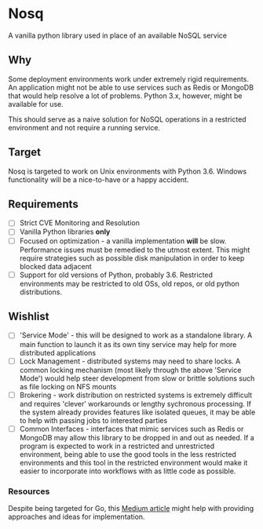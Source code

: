 # Nosq
A vanilla python library used in place of an available NoSQL service

## Why
Some deployment environments work under extremely rigid requirements. An application might not be able to use 
services such as Redis or MongoDB that would help resolve a lot of problems. Python 3.x, however, might be 
available for use.

This should serve as a naive solution for NoSQL operations in a restricted environment and not require a 
running service.

## Target
Nosq is targeted to work on Unix environments with Python 3.6. Windows functionality will be a nice-to-have or a happy accident.

## Requirements

- [ ] Strict CVE Monitoring and Resolution
- [ ] Vanilla Python libraries **only**
- [ ] Focused on optimization - a vanilla implementation **will** be slow. Performance issues must be remedied to the utmost extent. This might require strategies such as possible disk manipulation in order to keep blocked data adjacent
- [ ] Support for old versions of Python, probably 3.6. Restricted environments may be restricted to old OSs, old repos, or old python distributions.

## Wishlist

- [ ] 'Service Mode' - this will be designed to work as a standalone library. A main function to launch it as its own tiny service may help for more distributed applications
- [ ] Lock Management - distributed systems may need to share locks. A common locking mechanism (most likely through the above 'Service Mode') would help steer development from slow or brittle solutions such as file locking on NFS mounts
- [ ] Brokering - work distribution on restricted systems is extremely difficult and requires 'clever' workarounds or lengthy sychronous processing.
If the system already provides features like isolated queues, it may be able to help with passing jobs to interested parties
- [ ] Common Interfaces - interfaces that mimic services such as Redis or MongoDB may allow this library to be dropped in and out as needed.
If a program is expected to work in a restricted and unrestricted environment, being able to use the good tools in the less restricted environments
and this tool in the restricted environment would make it easier to incorporate into workflows with as little code as possible.

### Resources

Despite being targeted for Go, this [Medium article](https://betterprogramming.pub/build-a-nosql-database-from-the-scratch-in-1000-lines-of-code-8ed1c15ed924) might help with providing approaches and ideas for implementation.
